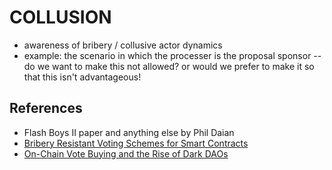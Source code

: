 # COLLUSION

* awareness of bribery / collusive actor dynamics 
* example: the scenario in which the processer is the proposal sponsor -- do we want to make this not allowed? or would we prefer to make it so that this isn't advantageous!

## References

* Flash Boys II paper and anything else by Phil Daian
* [Bribery Resistant Voting Schemes for Smart Contracts](https://ethresear.ch/t/bribery-resistant-voting-schemes-for-smart-contracts/3354)
* [On-Chain Vote Buying and the Rise of Dark DAOs](http://hackingdistributed.com/2018/07/02/on-chain-vote-buying/)
